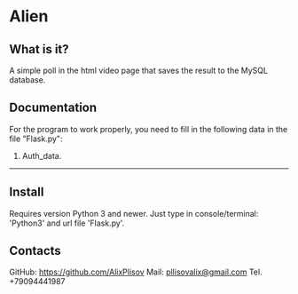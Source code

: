 # Alien

What is it?
-----------

A simple poll in the html video page that saves the result to the MySQL database.

Documentation
-------------

For the program to work properly, you need to fill in the following data in the file 
"Flask.py":
1. Auth_data.

------------

Install
---------

Requires version Python 3 and newer.
Just type in console/terminal: 'Python3' and url file 'Flask.py'.


Contacts
--------

GitHub: https://github.com/AlixPlisov
Mail: pllisovalix@gmail.com
Tel. +79094441987

